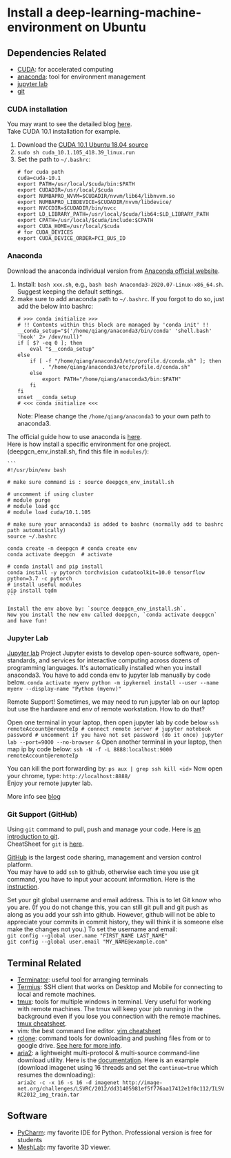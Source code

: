 # Install a deep-learning-machine-environment on Ubuntu

## Dependencies Related
- [CUDA](https://developer.nvidia.com/cuda-10.1-download-archive-base): for accelerated computing 
- [anaconda](https://www.anaconda.com/products/individual): tool for environment management
- [jupyter lab](https://jupyter.org/)
- [git](https://product.hubspot.com/blog/git-and-github-tutorial-for-beginners)

 
### CUDA installation
You may want to see the detailed blog [here](https://www.pugetsystems.com/labs/hpc/How-to-install-CUDA-9-2-on-Ubuntu-18-04-1184/).   
Take CUDA 10.1 installation for example. 
1. Download the [CUDA 10.1 Ubuntu 18.04 source](https://developer.nvidia.com/cuda-10.1-download-archive-base?target_os=Linux&target_arch=x86_64&target_distro=Ubuntu&target_version=1804&target_type=runfilelocal)  
2. `sudo sh cuda_10.1.105_418.39_linux.run`   
3. Set the path to `~/.bashrc`:
    ```
    # for cuda path
    cuda=cuda-10.1
    export PATH=/usr/local/$cuda/bin:$PATH
    export CUDADIR=/usr/local/$cuda
    export NUMBAPRO_NVVM=$CUDADIR/nvvm/lib64/libnvvm.so
    export NUMBAPRO_LIBDEVICE=$CUDADIR/nvvm/libdevice/
    export NVCCDIR=$CUDADIR/bin/nvcc
    export LD_LIBRARY_PATH=/usr/local/$cuda/lib64:$LD_LIBRARY_PATH
    export CPATH=/usr/local/$cuda/include:$CPATH
    export CUDA_HOME=/usr/local/$cuda
    # for CUDA_DEVICES
    export CUDA_DEVICE_ORDER=PCI_BUS_ID
    ```   

### Anaconda
Download the anaconda individual version from [Anaconda official website](https://www.anaconda.com/products/individual).   
1. Install: `bash xxx.sh`, e.g., `bash bash Anaconda3-2020.07-Linux-x86_64.sh`. Suggest keeping the default settings.   
2. make sure to add anaconda path to `~/.bashrc`. If you forgot to do so, just add the below into bashrc:  
    ```
    # >>> conda initialize >>>
    # !! Contents within this block are managed by 'conda init' !!
    __conda_setup="$('/home/qiang/anaconda3/bin/conda' 'shell.bash' 'hook' 2> /dev/null)"
    if [ $? -eq 0 ]; then
        eval "$__conda_setup"
    else
        if [ -f "/home/qiang/anaconda3/etc/profile.d/conda.sh" ]; then
            . "/home/qiang/anaconda3/etc/profile.d/conda.sh"
        else
            export PATH="/home/qiang/anaconda3/bin:$PATH"
        fi
    fi
    unset __conda_setup
    # <<< conda initialize <<<
    ```
    Note: Please change the `/home/qiang/anaconda3` to your own path to anaconda3.  

The official guide how to use anaconda is [here](https://docs.conda.io/projects/conda/en/latest/user-guide/tasks/manage-environments.html).  
Here is how install a specific environment for one project. (deepgcn_env_install.sh, find this file in `modules/`):
    
    ```
    #!/usr/bin/env bash
    
    # make sure command is : source deepgcn_env_install.sh
    
    # uncomment if using cluster
    # module purge
    # module load gcc
    # module load cuda/10.1.105
    
    # make sure your annaconda3 is added to bashrc (normally add to bashrc path automatically)
    source ~/.bashrc
    
    conda create -n deepgcn # conda create env
    conda activate deepgcn  # activate
    
    # conda install and pip install
    conda install -y pytorch torchvision cudatoolkit=10.0 tensorflow python=3.7 -c pytorch
    # install useful modules
    pip install tqdm
    ```
    
    Install the env above by: `source deepgcn_env_install.sh`. 
    Now you install the new env called deepgcn, `conda activate deepgcn` and have fun!

### Jupyter Lab
[Jupyter lab](https://jupyter.org/) Project Jupyter exists to develop open-source software, open-standards, and services for interactive computing across dozens of programming languages. 
It's automatically installed when you install anaconda3.  You have to add conda env to jupyter lab manually by code below. 
    ```
    conda activate myenv
    python -m ipykernel install --user --name myenv --display-name "Python (myenv)"
    ```

Remote Support! Sometimes, we may need to run jupyter lab on our laptop but use the hardware and env of remote workstation. How to do that?

Open one terminal in your laptop, then open jupyter lab by code below
    ```
    ssh remoteAccount@eremoteIp # connect remote server
    # jupyter notebook password # uncomment if you have not set password (do it once)
    jupyter lab --port=9000 --no-browser &
    ```
Open another terminal in your laptop, then map ip by code below:
    ```
    ssh -N -f -L 8888:localhost:9000 remoteAccount@eremoteIp
    ```

You can kill the port forwarding by:
    ```
    ps aux | grep ssh
    kill <id>
    ```
Now open your chrome, type: `http://localhost:8888/`   
Enjoy your remote jupyter lab. 

More info see [blog](http://www.blopig.com/blog/2018/03/running-jupyter-notebook-on-a-remote-server-via-ssh/)


### Git Support (GitHub) 
Using `git` command to pull, push and manage your code. 
Here is [an introduction to git](https://product.hubspot.com/blog/git-and-github-tutorial-for-beginners).  
CheatSheet for `git` is [here](https://education.github.com/git-cheat-sheet-education.pdf).   

[GitHub](https://github.com/) is the largest code sharing, management and version control platform.  
You may have to add `ssh` to github, otherwise each time you use git command, you have to input your account information. Here is the [instruction](https://docs.github.com/en/free-pro-team@latest/github/authenticating-to-github/adding-a-new-ssh-key-to-your-github-account).  

Set your git global username and email address. This is to let Git know who you are. (If you do not change this, you can still git pull and git push as along as you add your ssh into github. However, github will not be able to appreciate your commits in commit history, they will think it is someone else make the changes not you.) To set the username and email:  
`git config --global user.name "FIRST_NAME LAST_NAME"`  
`git config --global user.email "MY_NAME@example.com"`  



## Terminal Related 
- [Terminator](https://gnometerminator.blogspot.com/p/introduction.html): useful tool for arranging terminals  
- [Termius](https://termius.com/): SSH client that works on Desktop and Mobile for connecting to local and remote machines. 
- [tmux](https://linuxize.com/post/getting-started-with-tmux/): tools for multiple windows in terminal. Very useful for working with remote machines. 
The tmux will keep your job running in the background even if you lose you connection with the remote machines. 
[tmux cheatsheet](https://tmuxcheatsheet.com/).   
- vim: the best command line editor. [vim cheatsheet](https://vim.rtorr.com/)
- [rclone](https://rclone.org/install/): command tools for downloading and pushing files from or to google drive. 
[See here for more info](https://rclone.org/drive/).    
- [aria2](https://aria2.github.io/): a lightweight multi-protocol & multi-source command-line download utility.
Here is the [documentation](https://aria2.github.io/manual/en/html/aria2c.html#options). 
Here is an example (download imagenet using 16 threads and set the `continue=true` which resumes the downloading):  
`aria2c -c -x 16 -s 16 -d imagenet http://image-net.org/challenges/LSVRC/2012/dd31405981ef5f776aa17412e1f0c112/ILSVRC2012_img_train.tar`


### 

## Software
- [PyCharm](https://www.jetbrains.com/pycharm/): my favorite IDE for Python. Professional version is free for students  
- [MeshLab](https://snapcraft.io/install/meshlab/ubuntu): my favorite 3D viewer. 



